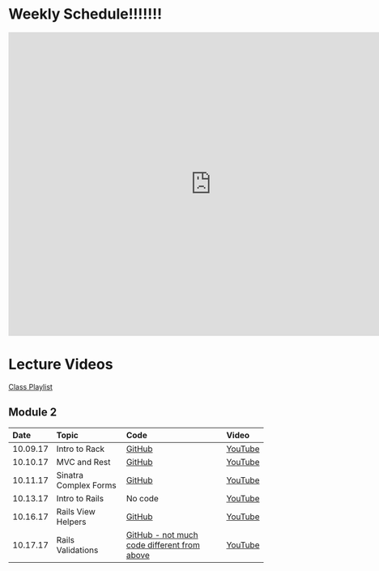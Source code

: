 # Weekly Schedule!!!!!!!

<iframe src="https://calendar.google.com/calendar/embed?mode=WEEK&amp;height=600&amp;wkst=1&amp;bgcolor=%23FFFFFF&amp;src=flatironschool.com_9b2fqmamsa1v17mep95avbeflg%40group.calendar.google.com&amp;color=%23875509&amp;ctz=America%2FNew_York" style="border-width:0" width="800" height="600" frameborder="0" scrolling="no"></iframe>

# Lecture Videos

[Class Playlist](https://www.youtube.com/playlist?list=PLc6AmvC5ZybwG_eHJgjgNRWn9Tz-CZVVX)

## Module 2
|Date|Topic|Code|Video|
|:---|:---|:---|:---|
|10.09.17|Intro to Rack|[GitHub](https://github.com/learn-co-curriculum/intro-to-rack-web-091817)|[YouTube](http://youtu.be/OcB7PuTGVI8)|
|10.10.17|MVC and Rest|[GitHub](https://github.com/learn-co-students/web-091817/tree/master/06-sinatra-rest)|[YouTube](https://youtu.be/PGaOyuTzPVI)|
|10.11.17|Sinatra Complex Forms|[GitHub](https://github.com/learn-co-students/web-091817/tree/master/07-sinatra-complex-forms)|[YouTube](https://youtu.be/M5GGJxqHpR8)|
|10.13.17|Intro to Rails|No code|[YouTube](https://youtu.be/Th-KzxbExj8)|
|10.16.17|Rails View Helpers|[GitHub](https://github.com/learn-co-students/web-091817/tree/master/09-rails-view-helpers/pantry)|[YouTube](https://youtu.be/nuPmpqzzO5U)|
|10.17.17|Rails Validations|[GitHub - not much code different from above](https://github.com/learn-co-students/web-091817/tree/master/10-rails-validations/pantry)|[YouTube](https://youtu.be/nfj0KEWlrcU)|
